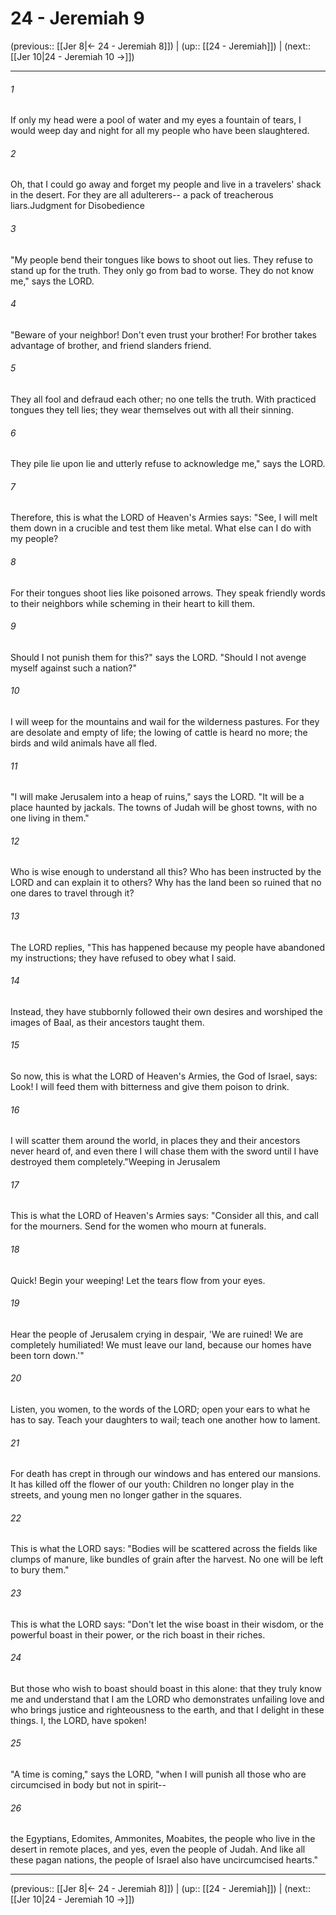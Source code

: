 # 24 - Jeremiah 9

(previous:: [[Jer 8|← 24 - Jeremiah 8]]) | (up:: [[24 - Jeremiah]]) | (next:: [[Jer 10|24 - Jeremiah 10 →]])

***


###### 1 
If only my head were a pool of water and my eyes a fountain of tears, I would weep day and night for all my people who have been slaughtered. 

###### 2 
Oh, that I could go away and forget my people and live in a travelers' shack in the desert. For they are all adulterers-- a pack of treacherous liars.Judgment for Disobedience 

###### 3 
"My people bend their tongues like bows to shoot out lies. They refuse to stand up for the truth. They only go from bad to worse. They do not know me," says the LORD. 

###### 4 
"Beware of your neighbor! Don't even trust your brother! For brother takes advantage of brother, and friend slanders friend. 

###### 5 
They all fool and defraud each other; no one tells the truth. With practiced tongues they tell lies; they wear themselves out with all their sinning. 

###### 6 
They pile lie upon lie and utterly refuse to acknowledge me," says the LORD. 

###### 7 
Therefore, this is what the LORD of Heaven's Armies says: "See, I will melt them down in a crucible and test them like metal. What else can I do with my people? 

###### 8 
For their tongues shoot lies like poisoned arrows. They speak friendly words to their neighbors while scheming in their heart to kill them. 

###### 9 
Should I not punish them for this?" says the LORD. "Should I not avenge myself against such a nation?" 

###### 10 
I will weep for the mountains and wail for the wilderness pastures. For they are desolate and empty of life; the lowing of cattle is heard no more; the birds and wild animals have all fled. 

###### 11 
"I will make Jerusalem into a heap of ruins," says the LORD. "It will be a place haunted by jackals. The towns of Judah will be ghost towns, with no one living in them." 

###### 12 
Who is wise enough to understand all this? Who has been instructed by the LORD and can explain it to others? Why has the land been so ruined that no one dares to travel through it? 

###### 13 
The LORD replies, "This has happened because my people have abandoned my instructions; they have refused to obey what I said. 

###### 14 
Instead, they have stubbornly followed their own desires and worshiped the images of Baal, as their ancestors taught them. 

###### 15 
So now, this is what the LORD of Heaven's Armies, the God of Israel, says: Look! I will feed them with bitterness and give them poison to drink. 

###### 16 
I will scatter them around the world, in places they and their ancestors never heard of, and even there I will chase them with the sword until I have destroyed them completely."Weeping in Jerusalem 

###### 17 
This is what the LORD of Heaven's Armies says: "Consider all this, and call for the mourners. Send for the women who mourn at funerals. 

###### 18 
Quick! Begin your weeping! Let the tears flow from your eyes. 

###### 19 
Hear the people of Jerusalem crying in despair, 'We are ruined! We are completely humiliated! We must leave our land, because our homes have been torn down.'" 

###### 20 
Listen, you women, to the words of the LORD; open your ears to what he has to say. Teach your daughters to wail; teach one another how to lament. 

###### 21 
For death has crept in through our windows and has entered our mansions. It has killed off the flower of our youth: Children no longer play in the streets, and young men no longer gather in the squares. 

###### 22 
This is what the LORD says: "Bodies will be scattered across the fields like clumps of manure, like bundles of grain after the harvest. No one will be left to bury them." 

###### 23 
This is what the LORD says: "Don't let the wise boast in their wisdom, or the powerful boast in their power, or the rich boast in their riches. 

###### 24 
But those who wish to boast should boast in this alone: that they truly know me and understand that I am the LORD who demonstrates unfailing love and who brings justice and righteousness to the earth, and that I delight in these things. I, the LORD, have spoken! 

###### 25 
"A time is coming," says the LORD, "when I will punish all those who are circumcised in body but not in spirit-- 

###### 26 
the Egyptians, Edomites, Ammonites, Moabites, the people who live in the desert in remote places, and yes, even the people of Judah. And like all these pagan nations, the people of Israel also have uncircumcised hearts."

***

(previous:: [[Jer 8|← 24 - Jeremiah 8]]) | (up:: [[24 - Jeremiah]]) | (next:: [[Jer 10|24 - Jeremiah 10 →]])
